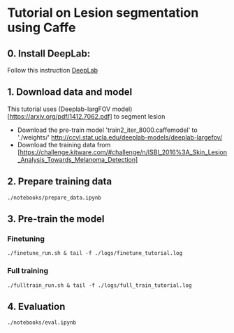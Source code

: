 # Tutorial on Lesion segmentation using Caffe

## 0. Install DeepLab:

Follow this instruction [DeepLab](https://bitbucket.org/deeplab/deeplab-public/)

## 1. Download data and model
This tutorial uses (Deeplab-largFOV model)[https://arxiv.org/pdf/1412.7062.pdf] to segment lesion

 * Download the pre-train model 'train2_iter_8000.caffemodel' to './weights/' http://ccvl.stat.ucla.edu/deeplab-models/deeplab-largefov/  
 * Download the training data from [https://challenge.kitware.com/#challenge/n/ISBI_2016%3A_Skin_Lesion_Analysis_Towards_Melanoma_Detection] 

## 2. Prepare training data 
```./notebooks/prepare_data.ipynb```  

## 3. Pre-train the model  
### Finetuning  
```./finetune_run.sh & tail -f ./logs/finetune_tutorial.log```

### Full training  
```./fulltrain_run.sh & tail -f ./logs/full_train_tutorial.log```   

## 4. Evaluation    
```./notebooks/eval.ipynb```



